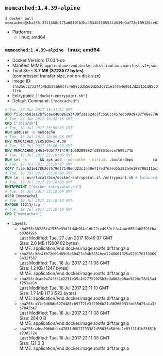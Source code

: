 ## `memcached:1.4.39-alpine`

```console
$ docker pull memcached@sha256:3741668c175a68f9fb2ba453461105534d639e9a772ef09120ce63de7f4da8c6
```

-	Platforms:
	-	linux; amd64

### `memcached:1.4.39-alpine` - linux; amd64

-	Docker Version: 17.03.1-ce
-	Manifest MIME: `application/vnd.docker.distribution.manifest.v2+json`
-	Total Size: **3.7 MB (3723577 bytes)**  
	(compressed transfer size, not on-disk size)
-	Image ID: `sha256:273374b463b8ab60d7c4e88cd35560d252c821e170a4e9013d231b1d05c0ffeb`
-	Entrypoint: `["docker-entrypoint.sh"]`
-	Default Command: `["memcached"]`

```dockerfile
# Tue, 27 Jun 2017 18:41:51 GMT
ADD file:4583e12bf5caec40b861a3409f2a1624c3f3556cc457edb99c9707f00e779e45 in / 
# Tue, 27 Jun 2017 18:42:16 GMT
CMD ["/bin/sh"]
# Tue, 18 Jul 2017 23:06:28 GMT
RUN adduser -D memcache
# Tue, 18 Jul 2017 23:06:28 GMT
ENV MEMCACHED_VERSION=1.4.39
# Tue, 18 Jul 2017 23:06:29 GMT
ENV MEMCACHED_SHA1=9d6f77f4f9f1b50289882fd88851dece7699c74b
# Tue, 18 Jul 2017 23:10:06 GMT
RUN set -x 		&& apk add --no-cache --virtual .build-deps 		ca-certificates 		coreutils 		cyrus-sasl-dev 		dpkg-dev dpkg 		gcc 		libc-dev 		libevent-dev 		libressl 		linux-headers 		make 		perl 		perl-utils 		tar 		&& wget -O memcached.tar.gz "https://memcached.org/files/memcached-$MEMCACHED_VERSION.tar.gz" 	&& echo "$MEMCACHED_SHA1  memcached.tar.gz" | sha1sum -c - 	&& mkdir -p /usr/src/memcached 	&& tar -xzf memcached.tar.gz -C /usr/src/memcached --strip-components=1 	&& rm memcached.tar.gz 		&& cd /usr/src/memcached 		&& wget -O musl.patch 'https://github.com/memcached/memcached/commit/18316347865978868d70cc70dad54df2e3a8357e.patch' 	&& patch -p1 < musl.patch 		&& ./configure 		--build="$(dpkg-architecture --query DEB_BUILD_GNU_TYPE)" 		--enable-sasl 	&& make -j "$(nproc)" 		&& make test 	&& make install 		&& cd / && rm -rf /usr/src/memcached 		&& runDeps="$( 		scanelf --needed --nobanner --recursive /usr/local 			| awk '{ gsub(/,/, "\nso:", $2); print "so:" $2 }' 			| sort -u 			| xargs -r apk info --installed 			| sort -u 	)" 	&& apk add --virtual .memcached-rundeps $runDeps 	&& apk del .build-deps 		&& memcached -V
# Tue, 18 Jul 2017 23:10:07 GMT
COPY file:621e178b267679ef7140edd23c3ad9e717ed767ed55322a4e198798311bc1d36 in /usr/local/bin/ 
# Tue, 18 Jul 2017 23:10:08 GMT
RUN ln -s usr/local/bin/docker-entrypoint.sh /entrypoint.sh # backwards compat
# Tue, 18 Jul 2017 23:10:08 GMT
ENTRYPOINT ["docker-entrypoint.sh"]
# Tue, 18 Jul 2017 23:10:09 GMT
USER [memcache]
# Tue, 18 Jul 2017 23:10:10 GMT
EXPOSE 11211/tcp
# Tue, 18 Jul 2017 23:10:10 GMT
CMD ["memcached"]
```

-	Layers:
	-	`sha256:88286f41530e93dffd4b964e1db22ce4939fffa4a4c665dab8591fbab03d4926`  
		Last Modified: Tue, 27 Jun 2017 18:49:37 GMT  
		Size: 2.0 MB (1990402 bytes)  
		MIME: application/vnd.docker.image.rootfs.diff.tar.gzip
	-	`sha256:0fc4fb72c09d89c9a60427a94b2851bce7248601825a9201763f80698a31f587`  
		Last Modified: Tue, 18 Jul 2017 23:11:08 GMT  
		Size: 1.2 KB (1247 bytes)  
		MIME: application/vnd.docker.image.rootfs.diff.tar.gzip
	-	`sha256:dcad0a74f331e2231e39c4d27752075b3eda862e98ae5296c78d15a4f251ae9b`  
		Last Modified: Tue, 18 Jul 2017 23:11:10 GMT  
		Size: 1.7 MB (1731523 bytes)  
		MIME: application/vnd.docker.image.rootfs.diff.tar.gzip
	-	`sha256:a31c9d68db627d486cb97721e3f2006b21a36266933fdd35d25a4a3fb7045be7`  
		Last Modified: Tue, 18 Jul 2017 23:11:08 GMT  
		Size: 284.0 B  
		MIME: application/vnd.docker.image.rootfs.diff.tar.gzip
	-	`sha256:4dea096b8cbc47831d6822793382d35836b50fdd2e93f21d1b83651be23d572e`  
		Last Modified: Tue, 18 Jul 2017 23:11:08 GMT  
		Size: 121.0 B  
		MIME: application/vnd.docker.image.rootfs.diff.tar.gzip
